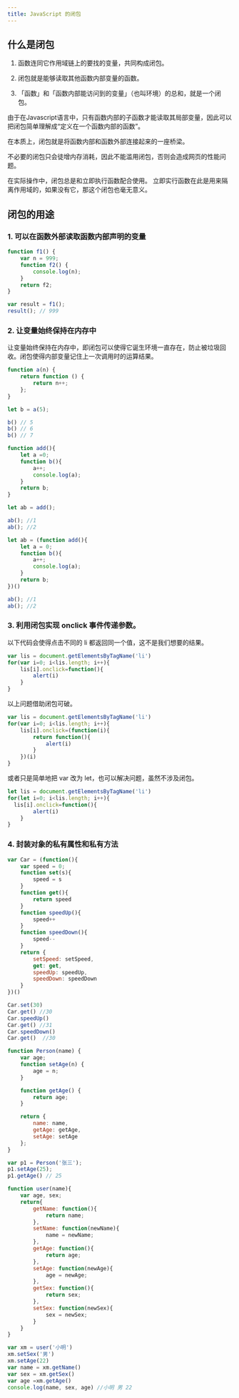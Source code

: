 ```yaml
---
title: JavaScript 的闭包
---
```


## 什么是闭包

1. 函数连同它作用域链上的要找的变量，共同构成闭包。

2. 闭包就是能够读取其他函数内部变量的函数。

3. 「函数」和「函数内部能访问到的变量」（也叫环境）的总和，就是一个闭包。

由于在Javascript语言中，只有函数内部的子函数才能读取其局部变量，因此可以把闭包简单理解成“定义在一个函数内部的函数”。

在本质上，闭包就是将函数内部和函数外部连接起来的一座桥梁。

不必要的闭包只会徒增内存消耗，因此不能滥用闭包，否则会造成网页的性能问题。

在实际操作中，闭包总是和立即执行函数配合使用。 立即实行函数在此是用来隔离作用域的，如果没有它，那这个闭包也毫无意义。

## 闭包的用途

### 1. 可以在函数外部读取函数内部声明的变量

```javascript
function f1() {
    var n = 999;
    function f2() {
        console.log(n);
    }
    return f2;
}

var result = f1();
result(); // 999
```

### 2. 让变量始终保持在内存中

让变量始终保持在内存中，即闭包可以使得它诞生环境一直存在，防止被垃圾回收。闭包使得内部变量记住上一次调用时的运算结果。

```javascript
function a(n) {
    return function () {
        return n++;
    };
}

let b = a(5);

b() // 5
b() // 6
b() // 7
```

```javascript
function add(){
    let a =0;
    function b(){
        a++;
        console.log(a);
    }
    return b;
}

let ab = add();

ab(); //1
ab(); //2
```

```javascript
let ab = (function add(){
    let a = 0;
    function b(){
        a++;
        console.log(a);
    }
    return b;
})()

ab(); //1
ab(); //2
```
### 3. 利用闭包实现 onclick 事件传递参数。

以下代码会使得点击不同的 li 都返回同一个值，这不是我们想要的结果。

```javascript
var lis = document.getElementsByTagName('li')
for(var i=0; i<lis.length; i++){
    lis[i].onclick=function(){
        alert(i)
    }
}
```

以上问题借助闭包可破。

```javascript
var lis = document.getElementsByTagName('li')
for(var i=0; i<lis.length; i++){
    lis[i].onclick=(function(i){
        return function(){
            alert(i)
        }
    })(i)
}
```

或者只是简单地把 var 改为 let，也可以解决问题，虽然不涉及闭包。

```javascript
let lis = document.getElementsByTagName('li')
for(let i=0; i<lis.length; i++){
  lis[i].onclick=function(){
        alert(i)
    }
}
```

### 4. 封装对象的私有属性和私有方法

```javascript
var Car = (function(){
    var speed = 0;
    function set(s){
        speed = s
    }
    function get(){
        return speed
    }
    function speedUp(){
        speed++
    }
    function speedDown(){
        speed--
    }
    return {
        setSpeed: setSpeed,
        get: get,
        speedUp: speedUp,
        speedDown: speedDown
    }
})()

Car.set(30)
Car.get() //30
Car.speedUp()
Car.get() //31
Car.speedDown()
Car.get()  //30
```

```javascript
function Person(name) {
    var age;
    function setAge(n) {
        age = n;
    }

    function getAge() {
        return age;
    }

    return {
        name: name,
        getAge: getAge,
        setAge: setAge
    };
}

var p1 = Person('张三');
p1.setAge(25);
p1.getAge() // 25
```

```javascript
function user(name){
    var age, sex;
    return{
        getName: function(){
            return name;
        },
        setName: function(newName){
            name = newName;    
        },    
        getAge: function(){
            return age;
        },
        setAge: function(newAge){
            age = newAge;
        },
        getSex: function(){
            return sex;
        },
        setSex: function(newSex){
            sex = newSex;
        }
    }
}

var xm = user('小明')
xm.setSex('男')
xm.setAge(22)
var name = xm.getName()
var sex = xm.getSex()
var age =xm.getAge()
console.log(name, sex, age) //小明 男 22
```